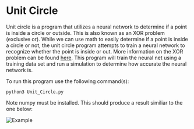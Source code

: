 # Unit Circle
 
Unit circle is a program that utilizes a neural network to determine if a point is inside a circle or outside.  This is also known as an XOR problem (exclusive or).  While we can use math to easily determine if a point is inside a circle or not, the unit circle program attempts to train a neural network to recognize whether the point is inside or out.  More information on the XOR problem can be found [here](https://medium.com/@jayeshbahire/the-xor-problem-in-neural-networks-50006411840b). This program will train the neural net using a training data set and run a simulation to determine how accurate the neural network is.

  To run this program use the following command(s):

    python3 Unit_Circle.py
  
  Note numpy must be installed.  This should produce a result similiar to the one below:

![Example](https://raw.githubusercontent.com/zac-ng/Artificial_Intelligence/main/XOR/example.gif)
